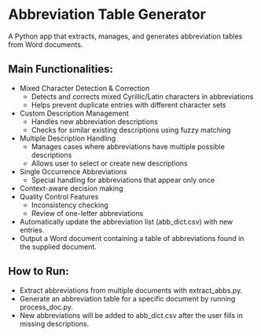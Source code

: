 # Abbreviation Table Generator
A Python app that extracts, manages, and generates abbreviation tables from Word documents.

## Main Functionalities:
- Mixed Character Detection & Correction
  - Detects and corrects mixed Cyrillic/Latin characters in abbreviations
  - Helps prevent duplicate entries with different character sets
- Custom Description Management
  - Handles new abbreviation descriptions
  - Checks for similar existing descriptions using fuzzy matching
- Multiple Description Handling
  - Manages cases where abbreviations have multiple possible descriptions
  - Allows user to select or create new descriptions
- Single Occurrence Abbreviations
  - Special handling for abbreviations that appear only once
- Context-aware decision making
- Quality Control Features
  - Inconsistency checking
  - Review of one-letter abbreviations
- Automatically update the abbreviation list (abb_dict.csv) with new entries.
- Output a Word document containing a table of abbreviations found in the supplied document.

## How to Run:

- Extract abbreviations from multiple documents with extract_abbs.py.
- Generate an abbreviation table for a specific document by running process_doc.py.
- New abbreviations will be added to abb_dict.csv after the user fills in missing descriptions.